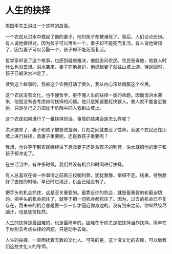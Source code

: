 # 人生的抉择

周国平先生讲过一个这样的故事。 

一个农民从洪水中救起了他的妻子，他的孩子却被淹死了。事后，人们议论纷纷。有人说他做得对，因为孩子可以再生一个，妻子却不能死而复活。有人说他做错了，因为妻子可以另娶一个，孩子却不能死而复活。 

哲学家听说了这个故事，也感到疑惑难决，他就去问农民。农民告诉他，他救人时什么也没去想。洪水袭来，妻子在他身边，他抓起妻子就往山坡上游。待返回时，孩子已被洪水冲走了。 

读到这个故事时，我被这个农民打动了很久，我从内心深处佩服这个农民。 

这个农民没有文化，也不懂哲学，更不懂人生的抉择一类的命题。因而当洪水袭来，他就没有去考虑如何抉择的问题。他只是知道要赶快救人。救人就不能舍近救远，只是尽己之力把处于危险中的人救到山坡上。 

这个农民如果进行了一番抉择的话，事情的结果会是怎么样呢？ 

洪水袭来了，妻子和孩子被卷进漩涡，片刻之间就要没了性命。而这个农民还在山坡上进行抉择，救妻子重要呢，还是救孩子重要呢？ 

我想，也许等不到农民继续往下想救妻子还是救孩子的利弊，洪水就把他的妻子和孩子都冲走了。 

在生活当中，有许多时候，我们并没有机会和时间进行抉择。 

有人总喜欢在做一件事情之前再三权衡利弊，犹犹豫豫，举棋不定。结果，待到想好了去做的时候，早已时过境迁，机会已经没有了。 

把手头的机会抓住，这是至关重要的。最靠近你的机会，就是最重要的和最迫切的。把手头的机会抓住了，就等于把一切机会都抓住了。因为，过去的机会已不复存在，而未来的机会总是要一步一步才逼近你身边的。没有到来之前，你纵然绞尽脑汁，也是徒劳枉然。 

人生的抉择是最困难的，也是最简单的。困难在于你总是把抉择当作抉择。简单在于你别去考虑抉择的问题，只是动手去做。 

人生的抉择，一直困扰着无数的文化人。可笑的是，这个没文化的农民，可以做我们这些文化人的导师。
 